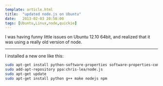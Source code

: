 ```yaml
---
template: article.html
title:  "updated node.js on Ubuntu"
date:   2013-02-03 20:58:00
tags: [Ubuntu,Linux,node,quickie]
---
```


I was having funny little issues on Ubuntu 12.10 64bit, and realized that it was using a really old version of node.

---

I installed a new one like this:

```bash
sudo apt-get install python-software-properties software-properties-common python-software-properties
sudo add-apt-repository ppa:chris-lea/node.js
sudo apt-get update
sudo apt-get install python g++ make nodejs npm
```